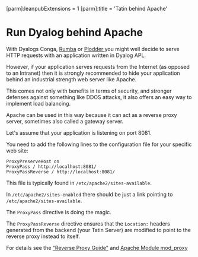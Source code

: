[parm]:leanpubExtensions = 1
[parm]:title             = 'Tatin behind Apache'


# Run Dyalog behind Apache

With Dyalogs Conga, [Rumba](https://github.com/aplteam/RumbaLean "Link to the project on GitHub") or [Plodder ](https://github.com/aplteam/Plodder  "Link to the project on GitHub") you might well decide to serve HTTP requests with an application written in Dyalog  APL.

However, if your application serves requests from the Internet (as opposed to an Intranet) then it is strongly recommended to hide your application behind an industrial strength web server like Apache.

This comes not only with benefits in terms of security, and stronger defenses against something like DDOS attacks, it also offers an easy way to implement load balancing.

Apache can be used in this way because it can act as a reverse proxy server, sometimes also called a gateway server. 

Let's assume that your application is listening on port 8081.

You need to add the following lines to the configuration file for your specific web site:

```
ProxyPreserveHost on
ProxyPass / http://localhost:8081/
ProxyPassReverse / http://localhost:8081/
```

This file is typically found in `/etc/apache2/sites-available`.

In `/etc/apache2/sites-enabled` there should be just a link pointing to `/etc/apache2/sites-available`.

The `ProxyPass` directive is doing the magic.

The `ProxyPassReverse` directive ensures that the `Location:` headers generated from the backend (your Tatin Server) are modified to point to the reverse proxy instead to itself.

For details see the ["Reverse Proxy Guide"](https://httpd.apache.org/docs/2.4/howto/reverse_proxy.html "Link to the Apache documentation") and [Apache Module mod_proxy](https://httpd.apache.org/docs/2.4/mod/mod_proxy.html "Link to the Apache documentation")